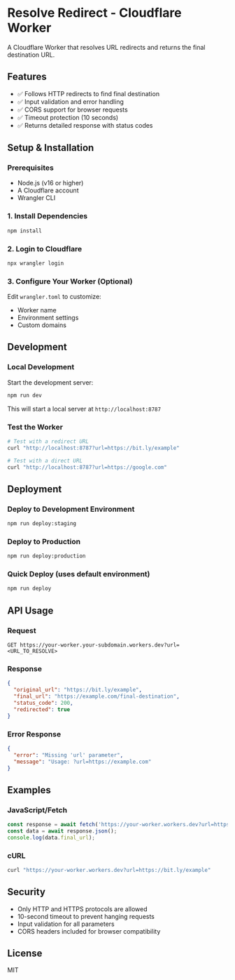 # Resolve Redirect - Cloudflare Worker

A Cloudflare Worker that resolves URL redirects and returns the final destination URL.

## Features

- ✅ Follows HTTP redirects to find final destination
- ✅ Input validation and error handling
- ✅ CORS support for browser requests
- ✅ Timeout protection (10 seconds)
- ✅ Returns detailed response with status codes

## Setup & Installation

### Prerequisites

- Node.js (v16 or higher)
- A Cloudflare account
- Wrangler CLI

### 1. Install Dependencies

```bash
npm install
```

### 2. Login to Cloudflare

```bash
npx wrangler login
```

### 3. Configure Your Worker (Optional)

Edit `wrangler.toml` to customize:
- Worker name
- Environment settings
- Custom domains

## Development

### Local Development

Start the development server:

```bash
npm run dev
```

This will start a local server at `http://localhost:8787`

### Test the Worker

```bash
# Test with a redirect URL
curl "http://localhost:8787?url=https://bit.ly/example"

# Test with a direct URL
curl "http://localhost:8787?url=https://google.com"
```

## Deployment

### Deploy to Development Environment

```bash
npm run deploy:staging
```

### Deploy to Production

```bash
npm run deploy:production
```

### Quick Deploy (uses default environment)

```bash
npm run deploy
```

## API Usage

### Request

```
GET https://your-worker.your-subdomain.workers.dev?url=<URL_TO_RESOLVE>
```

### Response

```json
{
  "original_url": "https://bit.ly/example",
  "final_url": "https://example.com/final-destination",
  "status_code": 200,
  "redirected": true
}
```

### Error Response

```json
{
  "error": "Missing 'url' parameter",
  "message": "Usage: ?url=https://example.com"
}
```

## Examples

### JavaScript/Fetch

```javascript
const response = await fetch('https://your-worker.workers.dev?url=https://bit.ly/example');
const data = await response.json();
console.log(data.final_url);
```

### cURL

```bash
curl "https://your-worker.workers.dev?url=https://bit.ly/example"
```

## Security

- Only HTTP and HTTPS protocols are allowed
- 10-second timeout to prevent hanging requests
- Input validation for all parameters
- CORS headers included for browser compatibility

## License

MIT 